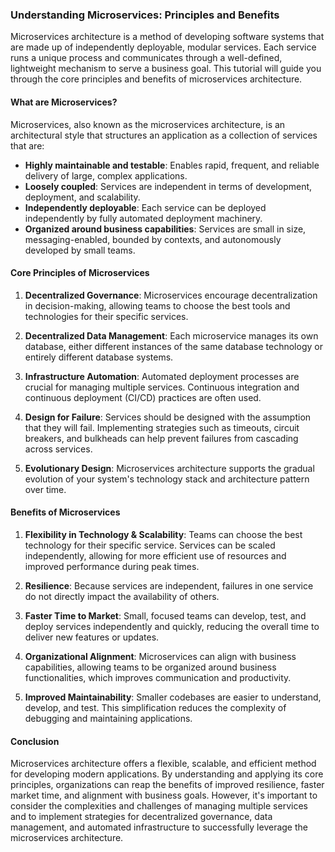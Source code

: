 ### Understanding Microservices: Principles and Benefits

Microservices architecture is a method of developing software systems that are made up of independently deployable, modular services. Each service runs a unique process and communicates through a well-defined, lightweight mechanism to serve a business goal. This tutorial will guide you through the core principles and benefits of microservices architecture.

#### What are Microservices?

Microservices, also known as the microservices architecture, is an architectural style that structures an application as a collection of services that are:

- **Highly maintainable and testable**: Enables rapid, frequent, and reliable delivery of large, complex applications.
- **Loosely coupled**: Services are independent in terms of development, deployment, and scalability.
- **Independently deployable**: Each service can be deployed independently by fully automated deployment machinery.
- **Organized around business capabilities**: Services are small in size, messaging-enabled, bounded by contexts, and autonomously developed by small teams.

#### Core Principles of Microservices

1. **Decentralized Governance**: Microservices encourage decentralization in decision-making, allowing teams to choose the best tools and technologies for their specific services.

2. **Decentralized Data Management**: Each microservice manages its own database, either different instances of the same database technology or entirely different database systems.

3. **Infrastructure Automation**: Automated deployment processes are crucial for managing multiple services. Continuous integration and continuous deployment (CI/CD) practices are often used.

4. **Design for Failure**: Services should be designed with the assumption that they will fail. Implementing strategies such as timeouts, circuit breakers, and bulkheads can help prevent failures from cascading across services.

5. **Evolutionary Design**: Microservices architecture supports the gradual evolution of your system's technology stack and architecture pattern over time.

#### Benefits of Microservices

1. **Flexibility in Technology & Scalability**: Teams can choose the best technology for their specific service. Services can be scaled independently, allowing for more efficient use of resources and improved performance during peak times.

2. **Resilience**: Because services are independent, failures in one service do not directly impact the availability of others.

3. **Faster Time to Market**: Small, focused teams can develop, test, and deploy services independently and quickly, reducing the overall time to deliver new features or updates.

4. **Organizational Alignment**: Microservices can align with business capabilities, allowing teams to be organized around business functionalities, which improves communication and productivity.

5. **Improved Maintainability**: Smaller codebases are easier to understand, develop, and test. This simplification reduces the complexity of debugging and maintaining applications.

#### Conclusion

Microservices architecture offers a flexible, scalable, and efficient method for developing modern applications. By understanding and applying its core principles, organizations can reap the benefits of improved resilience, faster market time, and alignment with business goals. However, it's important to consider the complexities and challenges of managing multiple services and to implement strategies for decentralized governance, data management, and automated infrastructure to successfully leverage the microservices architecture.